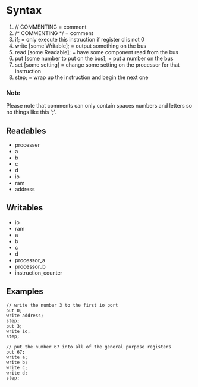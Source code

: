 # Syntax
1. // COMMENTING                              = comment
2. /* COMMENTING */                           = comment
3. if;                                        = only execute this instruction if register d is not 0
4. write [some Writable];                     = output something on the bus
5. read [some Readable];                      = have some component read from the bus
6. put [some number to put on the bus];       = put a number on the bus
7. set [some setting]                         = change some setting on the processor for that instruction
7. step;                                      = wrap up the instruction and begin the next one

### Note
Please note that comments can only contain spaces numbers and letters so no things like this ';'.

## Readables
* processer
* a
* b
* c
* d
* io
* ram
* address


## Writables
* io
* ram
* a
* b
* c
* d
* processor_a
* processor_b
* instruction_counter


## Examples
```assembly
// write the number 3 to the first io port
put 0;
write address;
step;
put 3;
write io;
step;
```
```assembly 
// put the number 67 into all of the general purpose registers
put 67;
write a;
write b;
write c;
write d;
step;
```